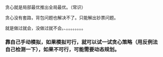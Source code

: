 贪心就是局部最优推出全局最优。（常识）

贪心没有套路，背包问题也解决不了。只能解出钞票问题。

就是做过就会，没做过就不会。、。。。。。。。。

 ### 靠自己手动模拟，如果模拟可行，就可以试一试贪心策略（用反例法自己检测一下），如果不可行，可能需要动态规划。

 
